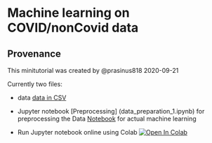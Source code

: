 # Machine learning on COVID/nonCovid data

## Provenance
This minitutorial was created by @prasinus818 2020-09-21

Currently two files:

* data
[data in CSV](merged_final_1.csv)


* Jupyter notebook
[Preprocessing] (data_preparation_1.ipynb) for preprocessing the Data
[Notebook](OpenVirus_ML.ipynb) for actual machine learning

* Run Jupyter notebook online using Colab
[![Open In Colab](https://colab.research.google.com/assets/colab-badge.svg)](https://colab.research.google.com/github/petermr/openVirus/blob/master/cambiohack2020/Machine_learning/OpenVirus_ML_colab.ipynb)

